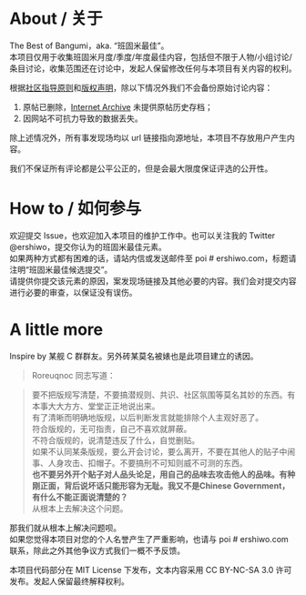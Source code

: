 # About / 关于

The Best of Bangumi，aka. “班固米最佳”。  
本项目仅用于收集班固米月度/季度/年度最佳内容，包括但不限于人物/小组讨论/条目讨论，收集范围还在讨论中，发起人保留修改任何与本项目有关内容的权利。  

根据[社区指导原则](https://bgm.tv/about/guideline)和[版权声明](https://bgm.tv/about/copyright)，除以下情况外我们不会备份原始讨论内容：  

1. 原帖已删除，[Internet Archive](https://archive.org/) 未提供原帖历史存档；
2. 因网站不可抗力导致的数据丢失。

除上述情况外，所有事发现场均以 url 链接指向源地址，本项目不存放用户产生内容。  

我们不保证所有评论都是公平公正的，但是会最大限度保证评选的公开性。

# How to / 如何参与

欢迎提交 Issue，也欢迎加入本项目的维护工作中。也可以关注我的 Twitter @ershiwo，提交你认为的班固米最佳元素。  
如果两种方式都有困难的话，请站内信或发送邮件至 poi # ershiwo.com，标题请注明“班固米最佳候选提交”。  
请提供你提交该元素的原因，案发现场链接及其他必要的内容。我们会对提交内容进行必要的审查，以保证没有误伤。

# A little more

Inspire by 某舰 C 群群友。另外砖某莫名被婊也是此项目建立的诱因。  

>Roreuqnoc 同志写道：

>要不把版规写清楚，不要搞潜规则、共识、社区氛围等莫名其妙的东西。有本事大大方方、堂堂正正地说出来。  
有了清晰而明确地版规，以后判断发言就能排除个人主观好恶了。   
符合版规的，无可指责，自己不喜欢就屏蔽。  
不符合版规的，说清楚违反了什么，自觉删贴。  
如果不认同某条版规，要么开会讨论，要么离开，不要在其他人的贴子中闹事、人身攻击、扣帽子。不要搞刑不可知则威不可测的东西。  
**也不要另外开个贴子对人品头论足，用自己的品味去攻击他人的品味。有种刚正面，背后说坏话只能形容为无耻。我又不是Chinese Government，有什么不能正面说清楚的？**  
从根本上去解决这个问题。  

那我们就从根本上解决问题呗。  
如果您觉得本项目对您的个人名誉产生了严重影响，也请与 poi # ershiwo.com 联系，除此之外其他争议方式我们一概不予反馈。

本项目代码部分在 MIT License 下发布，文本内容采用 CC BY-NC-SA 3.0 许可发布。发起人保留最终解释权利。
